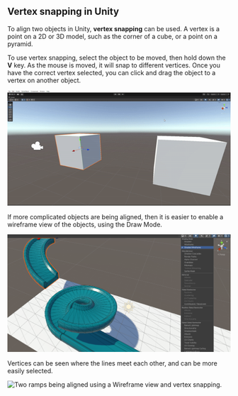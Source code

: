 ## Vertex snapping in Unity

To align two objects in Unity, **vertex snapping** can be used. A vertex is a point on a 2D or 3D model, such as the corner of a cube, or a point on a pyramid.

To use vertex snapping, select the object to be moved, then hold down the **V** key. As the mouse is moved, it will snap to different vertices. Once you have the correct vertex selected, you can click and drag the object to a vertex on another object.

![Two cubes being aligned by using vertices on the lower left-hand side of each cube.](images/vertex-snap-cubes.gif)

If more complicated objects are being aligned, then it is easier to enable a wireframe view of the objects, using the Draw Mode.

![Two ramps shown in Shaded Wireframe mode with the Draw Mode menu shown.](images/shaded-wireframe.png)

Vertices can be seen where the lines meet each other, and can be more easily selected.

![Two ramps being aligned using a Wireframe view and vertex snapping.](images/vertex-snap-ramps.gif)

